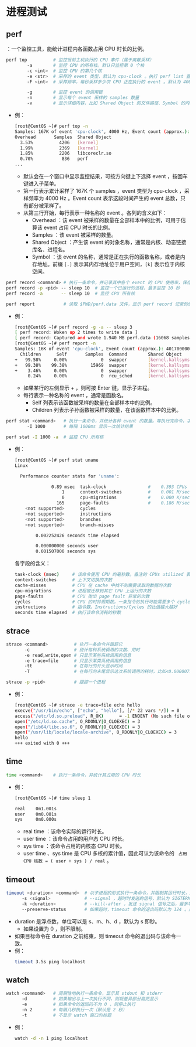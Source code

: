 # 进程测试

## perf

：一个监控工具，能统计进程内各函数占用 CPU 时长的比例。

```sh
perf top          # 监控当前主机执行的 CPU 事件（属于离散采样）
        -a        # 监控 CPU 的所有核。默认只监控第 0 个核
        -c <int>  # 监控 CPU 的第几个核
        -e <str>  # 采样的 event 类型，默认为 cpu-clock 。执行 perf list 查看可选的类型
        -F <int>  # 采样频率，每秒采样多少次 CPU 正在执行的 event 。默认为 4000 ，降低该值可以减少采样的开销

        -g        # 监控 event 的调用链
        -n        # 显示每个 event 采样的 samples 数量
        -v        # 显示详细内容，比如 Shared Object 的文件路径、Symbol 的内存地址
```
- 例：
  ```sh
  [root@CentOS ~]# perf top -n
  Samples: 167K of event 'cpu-clock', 4000 Hz, Event count (approx.): 29827031201 lost: 0/0 drop: 0/0
  Overhead       Samples  Shared Object                                      Symbol
    3.53%          4206   [kernel]                                           [k] _raw_spin_unlock_irqrestore
    1.99%          2369   [kernel]                                           [k] __do_softirq
    1.85%          2206   libcoreclr.so                                      [.] 0x000000000030f332
    0.70%           836   perf                                               [.] rb_next
  ...
  ```
  - 默认会在一个窗口中显示监控结果，可按方向键上下选择 event ，按回车键进入子菜单。
  - 第一行表示累计采样了 167K 个 samples ，event 类型为 cpu-clock ，采样频率为 4000 Hz 。Event count 表示这段时间产生的 event 总数，只有部分被采样了。
  - 从第三行开始，每行表示一种名称的 event 。各列的含义如下：
    - Overhead  ：该 event 被采样的数量在全部样本中的比例，可用于估算该 event 占用 CPU 时长的比例。
    - Samples  ：该 event 被采样的数量。
    - Shared Object ：产生该 event 的对象名称，通常是内核、动态链接库名、进程名。
    - Symbol  ：该 event 的名称，通常是正在执行的函数名称，或者是内存地址。前缀 `[.]` 表示其内存地址位于用户空间，`[k]` 表示位于内核空间。

```sh
perf record <command> # 执行一条命令，并记录其中各个 event 的 CPU 使用率，保存在 $PWD/perf.data 文件中
perf record -p <pid> -- sleep 10  # 监控一个已运行的进程，最多监控 10 秒
perf record -a       -- sleep 10  # 监控 CPU 所有核

perf report           # 读取 $PWD/perf.data 文件，显示 perf record 记录的信息
```
- 例：
  ```sh
  [root@CentOS ~]# perf record -g -a -- sleep 3
  [ perf record: Woken up 2 times to write data ]
  [ perf record: Captured and wrote 1.940 MB perf.data (16068 samples) ]
  [root@CentOS ~]# perf report -n
  Samples: 16K of event 'cpu-clock', Event count (approx.): 4017000000
    Children      Self       Samples  Command        Shared Object       Symbol
  +   99.58%     0.00%             0  swapper        [kernel.kallsyms]   [k] start_cpu
  +   99.38%    99.38%         15969  swapper        [kernel.kallsyms]   [k] native_safe_halt
  +    3.46%     0.00%             0  swapper        [kernel.kallsyms]   [k] x86_64_start_kernel
       0.24%     0.00%             0  rcu_sched      [kernel.kallsyms]   [k] kthread
  ```
  - 如果某行的左侧显示 + ，则可按 Enter 键，显示子进程。
  - 每行表示一种名称的 event ，通常是函数名。
    - Self 列表示该函数被采样的数量在全部样本中的比例。
    - Children 列表示子孙函数被采样的数量，在该函数样本中的比例。

```sh
perf stat <command>   # 执行一条命令，并统计各种 event 的数量。等执行完命令，才显示统计结果
        -I 1000       # 每隔 1000ms 显示一次统计结果

perf stat -I 1000 -a  # 监控 CPU 所有核
```
- 例：
  ```sh
  [root@CentOS ~]# perf stat uname
  Linux

    Performance counter stats for 'uname':

                0.89 msec  task-clock                #    0.393 CPUs utilized
                    1      context-switches          #    0.001 M/sec
                    0      cpu-migrations            #    0.000 K/sec
                  165      page-faults               #    0.186 M/sec
      <not supported>      cycles
      <not supported>      instructions
      <not supported>      branches
      <not supported>      branch-misses

          0.002252426 seconds time elapsed

          0.000000000 seconds user
          0.001507000 seconds sys
  ```
  各字段的含义：
  ```sh
  task-clock (msec)     # 该命令使用 CPU 的毫秒数。备注的 CPUs utilized 表示使用了 CPU 的几个核
  context-switches      # 上下文切换的次数
  cache-misses          # CPU 在 cache 中找不到需要读取的数据的次数
  cpu-migrations        # 进程被迁移到其它 CPU 上运行的次数
  page-faults           # CPU 抛出 page fault 异常的次数
  cycles                # CPU 的时钟周期数。一条指令的执行可能需要多个 cycles
  instructions          # 指令数。Instructions/Cycles 的比值越大越好
  seconds time elapsed  # 执行该命令消耗的秒数
  ```

## strace

```sh
strace <command>          # 执行一条命令并跟踪它
       -c                 # 统计每种系统调用的次数、用时
       -e read,write,open # 只显示某些系统调用的信息
       -e trace=file      # 只显示某类系统调用的信息
       -tt                # 在每行的开头显示时间
       -T                 # 在每行的末尾显示这次系统调用的耗时，比如<0.000007>

strace -p <pid>           # 跟踪一个进程
```
- 例：
  ```sh
  [root@CentOS ~]# strace -e trace=file echo hello
  execve("/usr/bin/echo", ["echo", "hello"], [/* 22 vars */]) = 0
  access("/etc/ld.so.preload", R_OK)      = -1 ENOENT (No such file or directory)
  open("/etc/ld.so.cache", O_RDONLY|O_CLOEXEC) = 3
  open("/lib64/libc.so.6", O_RDONLY|O_CLOEXEC) = 3
  open("/usr/lib/locale/locale-archive", O_RDONLY|O_CLOEXEC) = 3
  hello
  +++ exited with 0 +++
  ```

## time

```sh
time <command>    # 执行一条命令，并统计其占用的 CPU 时长
```
- 例：
  ```sh
  [root@CentOS ~]# time sleep 1

  real    0m1.001s
  user    0m0.001s
  sys     0m0.000s
  ```
  - real time ：该命令实际的运行时长。
  - user time ：该命令占用的用户态 CPU 时长。
  - sys time ：该命令占用的内核态 CPU 时长。
  - user time 、sys time 是 CPU 多核的累计值，因此可认为该命令的 ` 占用 CPU 核数 = ( user + sys ) / real` 。

## timeout

```sh
timeout <duration> <command>  # 以子进程的形式执行一条命令，并限制其运行时长，超时之后则终止命令
      -s <signal>             # --signal ，超时时发送的信号，默认为 SIGTERM
      -k <duration>           # --kill-after ，发送 signal 信号之后，最多等待 duration 时长，如果进程依然运行，则发送 SIGKILL 信号
      --preserve-status       # 如果超时，timeout 命令的退出码默认为 124 。启用该参数，则会让退出码与目标命令一致
```
- duration 是浮点数，单位可以是 s、m、h、d ，默认为 s 即秒。
  - 如果设置为 0 ，则不限制。
- 如果目标命令在 duration 之前结束，则 timeout 命令的退出码与该命令一致。
- 例：
  ```sh
  timeout 3.5s ping localhost
  ```

## watch

```sh
watch <command>   # 周期性地执行一条命令，显示其 stdout 和 stderr
      -d          # 如果输出与上一次执行不同，则将差异部分高亮显示
      -e          # 如果命令的返回码不为 0 ，则停止执行
      -n 2        # 每隔几秒执行一次（默认是 2 秒）
      -t          # 不显示 watch 窗口的标题
```
- 例：
  ```sh
  watch -d -n 1 ping localhost
  ```

